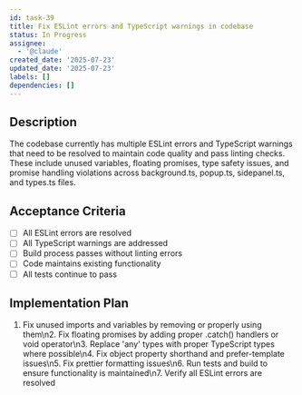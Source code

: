 ```yaml
---
id: task-39
title: Fix ESLint errors and TypeScript warnings in codebase
status: In Progress
assignee:
  - '@claude'
created_date: '2025-07-23'
updated_date: '2025-07-23'
labels: []
dependencies: []
---
```


## Description

The codebase currently has multiple ESLint errors and TypeScript warnings that need to be resolved to maintain code quality and pass linting checks. These include unused variables, floating promises, type safety issues, and promise handling violations across background.ts, popup.ts, sidepanel.ts, and types.ts files.

## Acceptance Criteria

- [ ] All ESLint errors are resolved
- [ ] All TypeScript warnings are addressed
- [ ] Build process passes without linting errors
- [ ] Code maintains existing functionality
- [ ] All tests continue to pass

## Implementation Plan

1. Fix unused imports and variables by removing or properly using them\n2. Fix floating promises by adding proper .catch() handlers or void operator\n3. Replace 'any' types with proper TypeScript types where possible\n4. Fix object property shorthand and prefer-template issues\n5. Fix prettier formatting issues\n6. Run tests and build to ensure functionality is maintained\n7. Verify all ESLint errors are resolved
